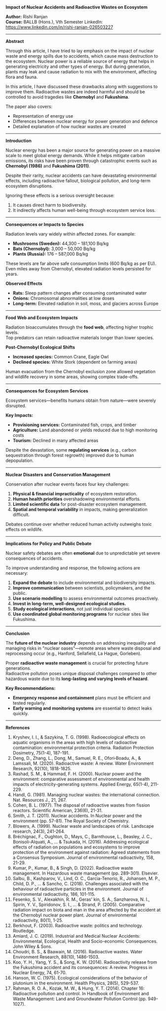 **Impact of Nuclear Accidents and Radioactive Wastes on Ecosystem**

**Author:** Rishi Ranjan  
**Course:** BALLB (Hons.), Vth Semester
LinkedIn: https://www.linkedin.com/in/rishi-ranjan-026503227

---

**Abstract**

Through this article, I have tried to lay emphasis on the impact of nuclear waste and energy spills due to accidents, which cause mass destruction to the ecosystem. Nuclear power is a reliable source of energy that helps in generating electricity and other types of energy. But during generation, plants may leak and cause radiation to mix with the environment, affecting flora and fauna.

In this article, I have discussed these drawbacks along with suggestions to improve them. Radioactive wastes are indeed harmful and should be controlled to avoid tragedies like **Chernobyl** and **Fukushima**.

The paper also covers:

* Representation of energy use  
* Differences between nuclear energy for power generation and defence  
* Detailed explanation of how nuclear wastes are created

---

**Introduction**

Nuclear energy has been a major source for generating power on a massive scale to meet global energy demands. While it helps mitigate carbon emissions, its risks have been proven through catastrophic events such as **Chernobyl (1986)** and **Fukushima (2011)**.

Despite their rarity, nuclear accidents can have devastating environmental effects, including radioactive fallout, biological pollution, and long-term ecosystem disruptions.

Ignoring these effects is a serious oversight because:

1. It causes direct harm to biodiversity.  
2. It indirectly affects human well-being through ecosystem service loss.

---

**Consequences or Impacts to Species**

Radiation levels vary widely within affected zones. For example:

* **Mushrooms (Sweden):** 44,300 – 181,100 Bq/kg  
* **Bats (Chernobyl):** 3,000 – 50,000 Bq/kg  
* **Plants (Russia):** 176 – 587,000 Bq/kg

These levels are far above safe consumption limits (600 Bq/kg as per EU).  
 Even miles away from Chernobyl, elevated radiation levels persisted for years.

**Observed Effects**

* **Rats:** Sleep pattern changes after consuming contaminated water  
* **Onions:** Chromosomal abnormalities at low doses  
* **Long-term:** Elevated radiation in soil, moss, and glaciers across Europe

---

**Food Web and Ecosystem Impacts**

Radiation bioaccumulates through the **food web**, affecting higher trophic levels.  
 Top predators can retain radioactive materials longer than lower species.

**Post-Chernobyl Ecological Shifts**

* **Increased species:** Common Crane, Eagle Owl  
* **Declined species:** White Stork (dependent on farming areas)

Human evacuation from the Chernobyl exclusion zone allowed vegetation and wildlife recovery in some areas, showing complex trade-offs.

---

**Consequences for Ecosystem Services**

Ecosystem services—benefits humans obtain from nature—were severely disrupted.

**Key Impacts:**

* **Provisioning services:** Contaminated fish, crops, and timber  
* **Agriculture:** Land abandoned or yields reduced due to high monitoring costs  
* **Tourism:** Declined in many affected areas

Despite the devastation, some **regulating services** (e.g., carbon sequestration through forest regrowth) improved due to human depopulation.

---

**Nuclear Disasters and Conservation Management**

Conservation after nuclear events faces four key challenges:

1. **Physical & financial impracticality** of ecosystem restoration.  
2. **Human health priorities** overshadowing environmental efforts.  
3. **Limited scientific data** for post-disaster ecosystem management.  
4. **Spatial and temporal variability** in impacts, making generalization difficult.

Debates continue over whether reduced human activity outweighs toxic effects on wildlife.

---

**Implications for Policy and Public Debate**

Nuclear safety debates are often **emotional** due to unpredictable yet severe consequences of accidents.

To improve understanding and response, the following actions are necessary:

1. **Expand the debate** to include environmental and biodiversity impacts.  
2. **Improve communication** between scientists, policymakers, and the public.  
3. **Use scenario modelling** to assess environmental outcomes proactively.  
4. **Invest in long-term, well-designed ecological studies.**  
5. **Study ecological interactions**, not just individual species.  
6. **Use coordinated global monitoring programs** for nuclear sites like Fukushima.

---

**Conclusion**

The **future of the nuclear industry** depends on addressing inequality and managing risks in "nuclear oases"—remote areas where waste disposal and reprocessing occur (e.g., Hanford, Sellafield, La Hague, Gorleben).

Proper **radioactive waste management** is crucial for protecting future generations.  
 Radioactive pollution poses unique disposal challenges compared to other hazardous waste due to its **long-lasting and varying levels of hazard**.

**Key Recommendations:**

* **Emergency response and containment** plans must be efficient and tested regularly.  
* **Early warning and monitoring systems** are essential to detect leaks quickly.

---

**References**

1. Kryshev, I. I., & Sazykina, T. G. (1998). Radioecological effects on aquatic organisms in the areas with high levels of radioactive contamination: environmental protection criteria. Radiation Protection Dosimetry, 75(1-4), 187-191.
2. Deng, D., Zhang, L., Dong, M., Samuel, R. E., Ofori‐Boadu, A., & Lamssali, M. (2020). Radioactive waste: A review. Water Environment Research, 92(10), 1818-1825.
3. Rashad, S. M., & Hammad, F. H. (2000). Nuclear power and the environment: comparative assessment of environmental and health impacts of electricity-generating systems. Applied Energy, 65(1-4), 211-229.
4. Handl, G. (1981). Managing nuclear wastes: the international connection. Nat. Resources J., 21, 267.
5. Cohen, B. L. (1977). The disposal of radioactive wastes from fission reactors. Scientific American, 236(6), 21-31.
6. Smith, J. T. (2011). Nuclear accidents. In Nuclear power and the environment (pp. 57-81). The Royal Society of Chemistry.
7. Blowers, A. (1999). Nuclear waste and landscapes of risk. Landscape research, 24(3), 241-264.
8. Bréchignac, F., Oughton, D., Mays, C., Barnthouse, L., Beasley, J. C., Bonisoli-Alquati, A., ... & Tsukada, H. (2016). Addressing ecological effects of radiation on populations and ecosystems to improve protection of the environment against radiation: Agreed statements from a Consensus Symposium. Journal of environmental radioactivity, 158, 21-29.
9. Kumar, P., Kumar, B., & Singh, D. (2022). Radioactive waste management. In Hazardous waste management (pp. 289-301). Elsevier.
10. Salbu, B., Kashparov, V., Lind, O. C., Garcia-Tenorio, R., Johansen, M. P., Child, D. P., ... & Sancho, C. (2018). Challenges associated with the behaviour of radioactive particles in the environment. Journal of environmental radioactivity, 186, 101-115.
11. Fesenko, S. V., Alexakhin, R. M., Geras' kin, S. A., Sanzharova, N. I., Spirin, Y. V., Spiridonov, S. I., ... & Strand, P. (2005). Comparative radiation impact on biota and man in the area affected by the accident at the Chernobyl nuclear power plant. Journal of environmental radioactivity, 80(1), 1-25.
12. Berkhout, F. (2003). Radioactive waste: politics and technology. Routledge.
13. Amiard, J. C. (2019). Industrial and Medical Nuclear Accidents: Environmental, Ecological, Health and Socio-economic Consequences. John Wiley & Sons.
14. Choudri, B. S., & Baawain, M. (2016). Radioactive wastes. Water Environment Research, 88(10), 1486-1503.
15. Koo, Y. H., Yang, Y. S., & Song, K. W. (2014). Radioactivity release from the Fukushima accident and its consequences: A review. Progress in Nuclear Energy, 74, 61-70.
16. Hanson, W. C. (1975). Ecological considerations of the behavior of plutonium in the environment. Health Physics, 28(5), 529-537.
17. Rahman, R. O. A., Kozak, M. W., & Hung, Y. T. (2014). Chapter 16: Radioactive pollution and control. In Handbook of Environment and Waste Management: Land and Groundwater Pollution Control (pp. 949-1027).